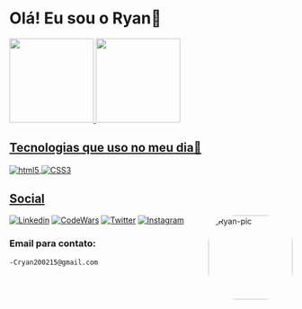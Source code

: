 
# Olá! Eu sou o Ryan👻

  <a href="https://github.com/ApenasRyan">
  <img height="150em" src="https://github-readme-stats.vercel.app/api?username=ApenasRyan&show_icons=true&theme=github_dark&include_all_commits=true&count_private=true"/>
  <img height="150em" src="https://github-readme-stats.vercel.app/api/top-langs/?username=ApenasRyan&layout=compact&langs_count=7&theme=github_dark"/>


## Tecnologias que uso no meu dia👾
<div style="dysplay: inline_block">
    <img align="center" alt="html5" src="https://img.shields.io/badge/HTML5-E34F26?style=for-the-badge&logo=html5&logoColor=white" />
    <img align="center" alt="CSS3" src="https://img.shields.io/badge/CSS3-1572B6?style=for-the-badge&logo=css3&logoColor=white" /></div>

## Social 

[![Linkedin](https://img.shields.io/badge/LinkedIn-0077B5?style=for-the-badge&logo=linkedin&logoColor=white)](https://www.linkedin.com/in/c-ryan-macedo/)
[![CodeWars](https://img.shields.io/badge/Codewars-B1361E?style=for-the-badge&logo=Codewars&logoColor=white)](https://www.codewars.com/users/ApenasRyan)
[![Twitter](https://img.shields.io/badge/Twitter-1DA1F2?style=for-the-badge&logo=twitter&logoColor=white)](https://twitter.com/cryan_01)
[![Instagram](https://img.shields.io/badge/Instagram-E4405F?style=for-the-badge&logo=instagram&logoColor=white)](https://www.instagram.com/cryanzzz/)
<img align="right" alt="Ryan-pic" height="150" style="border-radius:50px;" src="https://pbs.twimg.com/media/EN8rFcxWkAIr0vD?format=jpg&name=small">

### Email para contato:
    
    -Cryan200215@gmail.com
